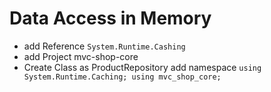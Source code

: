 ﻿# Data Access in Memory 

* add Reference `System.Runtime.Cashing` 
* add Project mvc-shop-core
* Create Class as ProductRepository
	add namespace `using System.Runtime.Caching; using mvc_shop_core;`

	